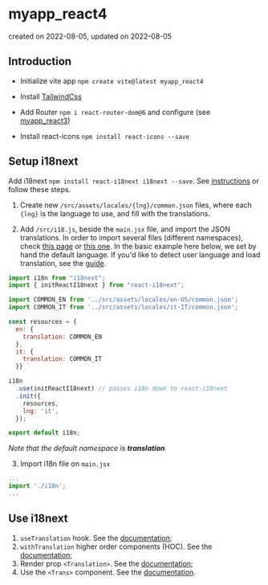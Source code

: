 # myapp_react4

created on 2022-08-05, updated on 2022-08-05


## Introduction

- Initialize vite app `npm create vite@latest myapp_react4`

- Install [TailwindCss](https://tailwindcss.com/docs/guides/vite)

- Add Router `npm i react-router-dom@6` and configure (see [myapp_react3](https://github.com/andrealacamera/myapp_react3))

- Install react-icons `npm install react-icons --save`


## Setup i18next

Add i18next `npm install react-i18next i18next --save`. See [instructions](https://react.i18next.com/guides/quick-start) or follow these steps.

1. Create new `/src/assets/locales/{lng}/common.json` files, where each `{lng}` is the language to use, and fill with the translations.

2. Add `/src/i18.js`, beside the `main.jsx` file, and import the JSON translations. In order to import several files (different namespaces), check [this page](https://www.i18next.com/how-to/add-or-load-translations) or [this one](https://www.i18next.com/overview/api#addresourcebundle). In the basic example here below, we set by hand the default language. If you'd like to detect user language and load translation, see the [guide](https://react.i18next.com/latest/using-with-hooks).

```js
import i18n from "i18next";
import { initReactI18next } from "react-i18next";

import COMMON_EN from '../src/assets/locales/en-US/common.json';
import COMMON_IT from '../src/assets/locales/it-IT/common.json';

const resources = {
  en: {
    translation: COMMON_EN
  },
  it: {
    translation: COMMON_IT
  }}

i18n
  .use(initReactI18next) // passes i18n down to react-i18next
  .init({
    resources,
    lng: 'it',
  });

export default i18n;
```
_Note that the default namespace is **translation**_

3. Import i18n file on `main.jsx`
```js
...
import './i18n';
...
```

## Use i18next

1. `useTranslation` hook. See the [documentation](https://react.i18next.com/latest/usetranslation-hook);
2. `withTranslation` higher order components (HOC). See the [documentation](https://react.i18next.com/latest/withtranslation-hoc);
3. Render prop `<Translation>`. See the [documentation](https://react.i18next.com/latest/translation-render-prop);
4. Use the `<Trans>` component. See the [documentation](https://react.i18next.com/latest/trans-component).

